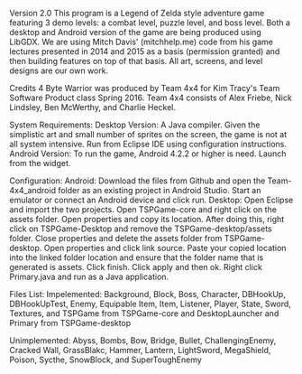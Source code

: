 Version 2.0 This program is a Legend of Zelda style adventure game featuring 3 demo levels: a combat level, puzzle level, and boss level. Both a desktop and Android version of the game are being produced using LibGDX. We are using Mitch Davis' (mitchhelp.me) code from his game lectures presented in 2014 and 2015 as a basis (permission granted) and then building features on top of that basis. All art, screens, and level designs are our own work.

Credits 4 Byte Warrior was produced by Team 4x4 for Kim Tracy's Team Software Product class Spring 2016. Team 4x4 consists of Alex Friebe, Nick Lindsley, Ben McWerthy, and Charlie Heckel.

System Requirements: Desktop Version: A Java compiler. Given the simplistic art and small number of sprites on the screen, the game is not at all system intensive. Run from Eclipse IDE using configuration instructions. Android Version: To run the game, Android 4.2.2 or higher is need. Launch from the widget.

Configuration: Android: Download the files from Github and open the Team-4x4_android folder as an existing project in Android Studio. Start an emulator or connect an Android device and click run. Desktop: Open Eclipse and import the two projects. Open TSPGame-core and right click on the assets folder. Open properties and copy its location. After doing this, right click on TSPGame-Desktop and remove the TSPGame-desktop/assets folder. Close properties and delete the assets folder from TSPGame-desktop. Open properties and click link source. Paste your copied location into the linked folder location and ensure that the folder name that is generated is assets. Click finish. Click apply and then ok. Right click Primary.java and run as a Java application.

Files List: Impelemented: Background, Block, Boss, Character, DBHookUp, DBHookUpTest, Enemy, Equipable Item, Item, Listener, Player, State, Sword, Textures, and TSPGame from TSPGame-core and DesktopLauncher and Primary from TSPGame-desktop

Unimplemented: Abyss, Bombs, Bow, Bridge, Bullet, ChallengingEnemy, Cracked Wall, GrassBlakc, Hammer, Lantern, LightSword, MegaShield, Poison, Sycthe, SnowBlock, and SuperToughEnemy
